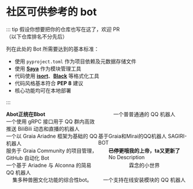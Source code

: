 # 社区可供参考的 bot

::: tip
假设你想要把你的仓库也写在这了，欢迎 PR  
（以下仓库排名不分先后）

列在此处的 Bot 所需要达到的基本标准：

- 使用 `pyproject.toml` 作为项目依赖及元数据存储文件
- 使用 [**Saya**](https://github.com/GraiaProject/Saya) 作为模块管理工具
- 代码使用 [**isort**](https://pycqa.github.io/isort/)、[**Black**](https://github.com/psf/black) 等格式化工具
- 代码风格基本符合 **PEP 8** 建议
- 核心功能均可在本地部署

:::

<div class="bot-repo">
  <GitRepo user="djkcyl" repo="BBot-Graia"><b>Abot正统在Bbot</b><br />一个使用 gRPC 接口用于 QQ 群内高效推送 BiliBili 动态和直播的机器人</GitRepo>
  <GitRepo user="I-love-study" repo="A_Simple_QQ_Bot">一个普普通通的 QQ 机器人</GitRepo>
  <GitRepo user="Redlnn" repo="redbot">一个以 Graia Ariadne 框架为基础的 QQ 机器人</GitRepo>
  <GitRepo user="SAGIRI-kawaii" repo="sagiri-bot">基于Graia和Mirai的QQ机器人 SAGIRI-BOT</GitRepo>
  <GitRepo user="BlueGlassBlock" repo="NeNeRobo">服务于 Graia Community 的项目管理，GitHub 自动化 Bot</GitRepo>
  <GitRepo user="zzzzz167" repo="Yuki" archived><b><s>已停更</s>哦我的上帝，ta又更新了</b><br />No Description</GitRepo>
  <GitRepo user="RF-Tar-Railt" repo="RaianBot">一个基于 Ariadne 与 Alconna 的简易 QQ 机器人</GitRepo>
  <GitRepo user="AwordaProject" repo="Aworda-LBot">霖念的小世界</GitRepo>
  <GitRepo user="kaixinol" repo="AldotaiBot">集多种兽圈文化功能的综合性bot。</GitRepo>
  <GitRepo user="ProjectNu11" repo="Eric">一个支持在线安装模块的 QQ 机器人</GitRepo>
</div>

<style scope>
.bot-repo {
  display: grid;
  grid-template-columns: 50% 50%;
  justify-items: center;
}

@media (max-width: 800px) {
  .bot-repo {
    grid-template-columns: 100%;
  }
}
</style>

